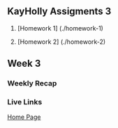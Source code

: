 ## KayHolly Assigments 3 

1. [Homework 1] (./homework-1)

2. [Homework 2] (./homework-2)
 
 ## Week 3

 ### Weekly Recap


### Live Links 

[Home Page](https://KayHolly.github.io/sp25-n220/Week-3)